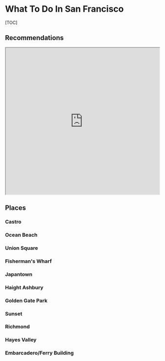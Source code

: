 # What To Do In San Francisco

[TOC]

## Recommendations

<iframe src="https://www.google.com/maps/d/u/0/embed?mid=1ooMeEEtN-X_3O-B7Ma4aLt82YrawCAw&ehbc=2E312F&noprof=1" width="100%" height="480"></iframe>

## Places

### Castro

### Ocean Beach

### Union Square

### Fisherman's Wharf

### Japantown

### Haight Ashbury

### Golden Gate Park

### Sunset

### Richmond

### Hayes Valley

### Embarcadero/Ferry Building